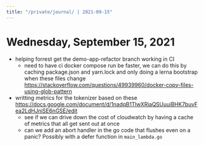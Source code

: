 ```yaml
---
title: "/private/journal/ | 2021-09-15"
---
```


# Wednesday, September 15, 2021
* helping forrest get the demo-app-refactor branch working in CI
  * need to have ci docker compose run be faster, we can do this by caching package.json and yarn.lock and only doing a lerna bootstrap when these files change https://stackoverflow.com/questions/49939960/docker-copy-files-using-glob-pattern
* writting metrics for the tokenizer based on these https://docs.google.com/document/d/1nadqB1TlwXRiaQSUuuiBHK7buvFea2LdHJniSE6nGSE/edit
  * see if we can drive down the cost of cloudwatch by having a cache of metrics that all get sent out at once
  * can we add an abort handler in the go code that flushes even on a panic? Possibly with a defer function in `main_lambda.go`